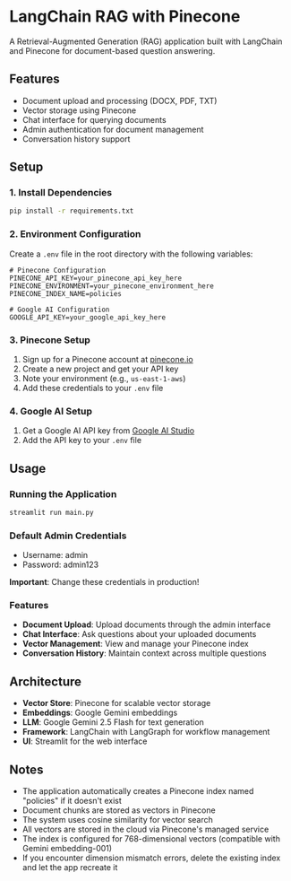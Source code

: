 # LangChain RAG with Pinecone

A Retrieval-Augmented Generation (RAG) application built with LangChain and Pinecone for document-based question answering.

## Features

- Document upload and processing (DOCX, PDF, TXT)
- Vector storage using Pinecone
- Chat interface for querying documents
- Admin authentication for document management
- Conversation history support

## Setup

### 1. Install Dependencies

```bash
pip install -r requirements.txt
```

### 2. Environment Configuration

Create a `.env` file in the root directory with the following variables:

```env
# Pinecone Configuration
PINECONE_API_KEY=your_pinecone_api_key_here
PINECONE_ENVIRONMENT=your_pinecone_environment_here
PINECONE_INDEX_NAME=policies

# Google AI Configuration
GOOGLE_API_KEY=your_google_api_key_here
```

### 3. Pinecone Setup

1. Sign up for a Pinecone account at [pinecone.io](https://pinecone.io)
2. Create a new project and get your API key
3. Note your environment (e.g., `us-east-1-aws`)
4. Add these credentials to your `.env` file

### 4. Google AI Setup

1. Get a Google AI API key from [Google AI Studio](https://aistudio.google.com/)
2. Add the API key to your `.env` file

## Usage

### Running the Application

```bash
streamlit run main.py
```

### Default Admin Credentials

- Username: admin
- Password: admin123

**Important**: Change these credentials in production!

### Features

- **Document Upload**: Upload documents through the admin interface
- **Chat Interface**: Ask questions about your uploaded documents
- **Vector Management**: View and manage your Pinecone index
- **Conversation History**: Maintain context across multiple questions

## Architecture

- **Vector Store**: Pinecone for scalable vector storage
- **Embeddings**: Google Gemini embeddings
- **LLM**: Google Gemini 2.5 Flash for text generation
- **Framework**: LangChain with LangGraph for workflow management
- **UI**: Streamlit for the web interface

## Notes

- The application automatically creates a Pinecone index named "policies" if it doesn't exist
- Document chunks are stored as vectors in Pinecone
- The system uses cosine similarity for vector search
- All vectors are stored in the cloud via Pinecone's managed service
- The index is configured for 768-dimensional vectors (compatible with Gemini embedding-001)
- If you encounter dimension mismatch errors, delete the existing index and let the app recreate it